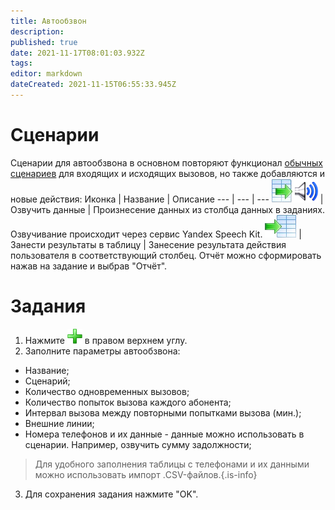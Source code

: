 ```yaml
---
title: Автообзвон
description: 
published: true
date: 2021-11-17T08:01:03.932Z
tags: 
editor: markdown
dateCreated: 2021-11-15T06:55:33.945Z
---
```


# Сценарии
Сценарии для автообзвона в основном повторяют функционал [обычных сценариев](/minipbx/user_manual/modules) для входящих и исходящих вызовов, но также добавляются и новые действия:
Иконка | Название | Описание
--- | --- | ---
![play_data.png](/minipbx/icons/play_data.png) | Озвучить данные | Произнесение данных из столбца данных в заданиях. Озвучивание происходит через сервис Yandex Speech Kit.
![fill_table.png](/minipbx/icons/fill_table.png) | Занести результаты в таблицу | Занесение результата действия пользователя в соответствующий столбец. Отчёт можно сформировать нажав на задание и выбрав "Отчёт".
# Задания
1. Нажмите ![plus](/minipbx/icons/plus.png) в правом верхнем углу.
2. Заполните параметры автообзвона:
- Название;
- Сценарий;
- Количество одновременных вызовов;
- Количество попыток вызова каждого абонента;
- Интервал вызова между повторными попытками вызова (мин.);
- Внешние линии;
- Номера телефонов и их данные - данные можно использовать в сценарии. Например, озвучить сумму задолжности;
> Для удобного заполнения таблицы с телефонами и их данными можно использовать импорт .CSV-файлов.{.is-info}
3. Для сохранения задания нажмите "OK".